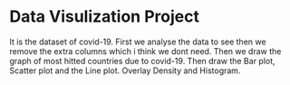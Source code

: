 # Data Visulization Project
It is the dataset of covid-19.
First we analyse the data to see then we remove the extra columns which i think we dont need. 
Then we draw the graph of most hitted countries due to covid-19.
Then draw the Bar plot, Scatter plot and the Line plot.
Overlay Density and Histogram.

